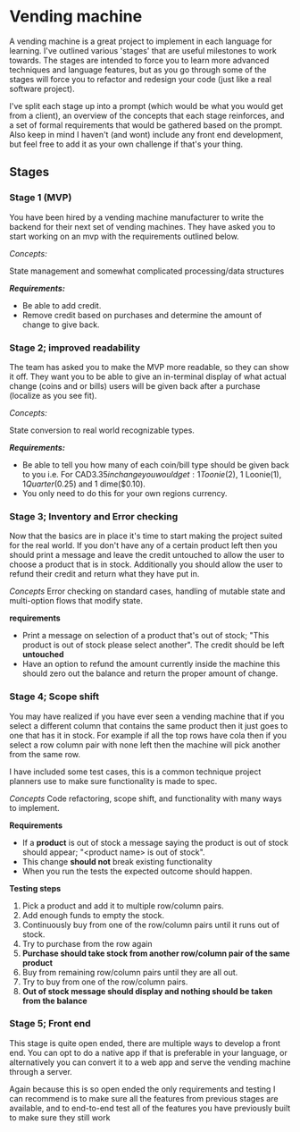 # Vending machine

A vending machine is a great project to implement in each language for learning. I've outlined various 'stages' that are useful milestones to work towards. The stages are intended to force you to learn more advanced techniques and language features, but as you go through some of the stages will force you to refactor and redesign your code (just like a real software project).

I've split each stage up into a prompt (which would be what you would get from a client), an overview of the concepts that each stage reinforces, and a set of formal requirements that would be gathered based on the prompt. Also keep in mind I haven't (and wont) include any front end development, but feel free to add it as your own challenge if that's your thing.

## Stages

### Stage 1 (MVP)

You have been hired by a vending machine manufacturer to write the backend for their next set of vending machines. They have asked you to start working on an mvp with the requirements outlined below.

*Concepts:*

State management and somewhat complicated processing/data structures

***Requirements:***

- Be able to add credit.
- Remove credit based on purchases and determine the amount of change to give back.

### Stage 2; improved readability

The team has asked you to make the MVP more readable, so they can show it off. They want you to be able to give an in-terminal display of what actual change (coins and or bills) users will be given back after a purchase (localize as you see fit).

*Concepts:*

State conversion to real world recognizable types.

***Requirements:***

- Be able to tell you how many of each coin/bill type should be given back to you i.e. For CAD$3.35 in change you would get: 1 Toonie($2), 1 Loonie($1), 1 Quarter($0.25) and 1 dime($0.10).
- You only need to do this for your own regions currency.

### Stage 3; Inventory and Error checking

Now that the basics are in place it's time to start making the project suited for the real world. If you don't have any of a certain product left then you should print a message and leave the credit untouched to allow the user to choose a product that is in stock. Additionally you should allow the user to refund their credit and return what they have put in.

*Concepts*
Error checking on standard cases, handling of mutable state and multi-option flows that modify state.

**requirements**
- Print a message on selection of a product that's out of stock; "This product is out of stock please select another". The credit should be left **untouched**
- Have an option to refund the amount currently inside the machine this should zero out the balance and return the proper amount of change.

### Stage 4; Scope shift

You may have realized if you have ever seen a vending machine that if you select a different column that contains the same product then it just goes to one that has it in stock. For example if all the top rows have cola then if you select a row column pair with none left then the machine will pick another from the same row.

I have included some test cases, this is a common technique project planners use to make sure functionality is made to spec. 

*Concepts*
Code refactoring, scope shift, and functionality with many ways to implement.

**Requirements**
- If a **product** is out of stock a message saying the product is out of stock should appear; "\<product name\> is out of stock".
- This change **should not** break existing functionality
- When you run the tests the expected outcome should happen.

**Testing steps**
1. Pick a product and add it to multiple row/column pairs. 
2. Add enough funds to empty the stock.
3. Continuously buy from one of the row/column pairs until it runs out of stock.
4. Try to purchase from the row again
5. **Purchase should take stock from another row/column pair of the same product**
6. Buy from remaining row/column pairs until they are all out.
7. Try to buy from one of the row/column pairs.
8. **Out of stock message should display and nothing should be taken from the balance**



### Stage 5; Front end



This stage is quite open ended, there are multiple ways to develop a front end. You can opt to do a native app if that is preferable in your language, or alternatively you can convert it to a web app and serve the vending machine through a server.



Again because this is so open ended the only requirements and testing I can recommend is to make sure all the features from previous stages are available, and to end-to-end test all of the features you have previously built to make sure they still work